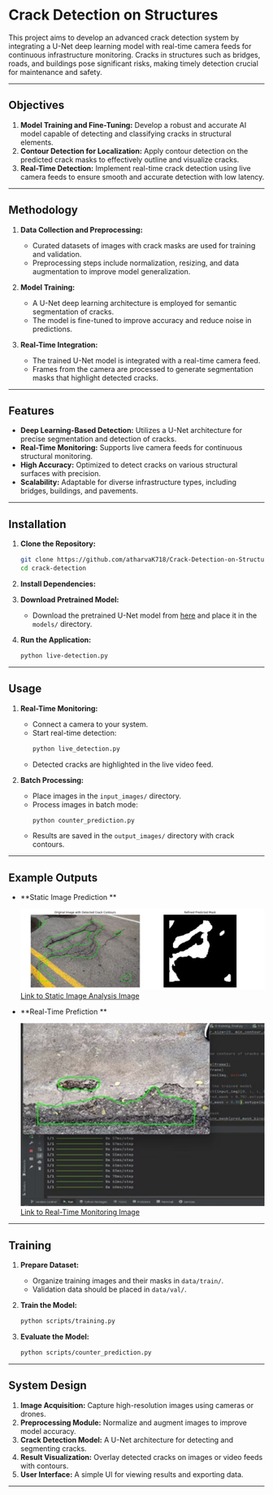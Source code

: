 # Crack Detection on Structures

This project aims to develop an advanced crack detection system by integrating a U-Net deep learning model with real-time camera feeds for continuous infrastructure monitoring. Cracks in structures such as bridges, roads, and buildings pose significant risks, making timely detection crucial for maintenance and safety.

---

## Objectives

1. **Model Training and Fine-Tuning:** Develop a robust and accurate AI model capable of detecting and classifying cracks in structural elements.
2. **Contour Detection for Localization:** Apply contour detection on the predicted crack masks to effectively outline and visualize cracks.
3. **Real-Time Detection:** Implement real-time crack detection using live camera feeds to ensure smooth and accurate detection with low latency.

---

## Methodology

1. **Data Collection and Preprocessing:**
   - Curated datasets of images with crack masks are used for training and validation.
   - Preprocessing steps include normalization, resizing, and data augmentation to improve model generalization.

2. **Model Training:**
   - A U-Net deep learning architecture is employed for semantic segmentation of cracks.
   - The model is fine-tuned to improve accuracy and reduce noise in predictions.

3. **Real-Time Integration:**
   - The trained U-Net model is integrated with a real-time camera feed.
   - Frames from the camera are processed to generate segmentation masks that highlight detected cracks.

---

## Features

- **Deep Learning-Based Detection:** Utilizes a U-Net architecture for precise segmentation and detection of cracks.
- **Real-Time Monitoring:** Supports live camera feeds for continuous structural monitoring.
- **High Accuracy:** Optimized to detect cracks on various structural surfaces with precision.
- **Scalability:** Adaptable for diverse infrastructure types, including bridges, buildings, and pavements.

---

## Installation

1. **Clone the Repository:**
   ```bash
   git clone https://github.com/atharvaK718/Crack-Detection-on-Structures.git
   cd crack-detection
   ```

2. **Install Dependencies:**

3. **Download Pretrained Model:**
   - Download the pretrained U-Net model from [here](#) and place it in the `models/` directory.

4. **Run the Application:**
   ```bash
   python live-detection.py
   ```

---


## Usage

1. **Real-Time Monitoring:**
   - Connect a camera to your system.
   - Start real-time detection:
     ```bash
     python live_detection.py
     ```
   - Detected cracks are highlighted in the live video feed.

2. **Batch Processing:**
   - Place images in the `input_images/` directory.
   - Process images in batch mode:
     ```bash
     python counter_prediction.py
     ```
   - Results are saved in the `output_images/` directory with crack contours.

---


## Example Outputs

- **Static Image Prediction **
  
  ![Static Image Example](https://github.com/atharvaK718/Crack-Detection-on-Structures/raw/main/Static_Images/Static_2.png)  
  [Link to Static Image Analysis Image](https://github.com/atharvaK718/Crack-Detection-on-Structures/raw/main/Static_Images/Static_2.png)

- **Real-Time Prefiction **
  
  ![Real-Time Monitoring Example](https://github.com/atharvaK718/Crack-Detection-on-Structures/raw/main/Real_Time_Images/Real_Time_2.png)  
  [Link to Real-Time Monitoring Image](https://github.com/atharvaK718/Crack-Detection-on-Structures/raw/main/Real_Time_Images/Real_Time_2.png)
  
---

## Training

1. **Prepare Dataset:**
   - Organize training images and their masks in `data/train/`.
   - Validation data should be placed in `data/val/`.

2. **Train the Model:**
   ```bash
   python scripts/training.py
   ```

3. **Evaluate the Model:**
   ```bash
   python scripts/counter_prediction.py
   ```

---

## System Design

1. **Image Acquisition:** Capture high-resolution images using cameras or drones.
2. **Preprocessing Module:** Normalize and augment images to improve model accuracy.
3. **Crack Detection Model:** A U-Net architecture for detecting and segmenting cracks.
4. **Result Visualization:** Overlay detected cracks on images or video feeds with contours.
5. **User Interface:** A simple UI for viewing results and exporting data.

---
